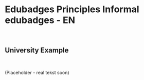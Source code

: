 Edubadges Principles Informal edubadges - EN
============================================

 

University Example
------------------

 

(Placeholder - real tekst soon)
